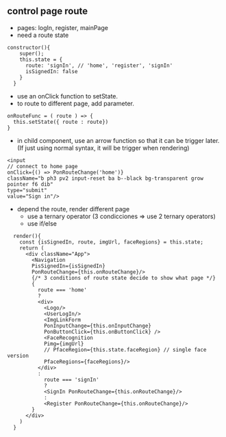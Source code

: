 ## control page route

- pages: logIn, register, mainPage
- need a route state
```
constructor(){
    super();
    this.state = {
      route: 'signIn', // 'home', 'register', 'signIn' 
      isSignedIn: false 
    }
  }
```
- use an onClick function to setState. 
- to route to different page, add parameter.
```
onRouteFunc = ( route ) => {
  this.setState({ route : route})
}
```
- in child component, use an arrow function so that it can be trigger later.    
(If just using normal syntax, it will be trigger when rendering)
```
<input 
// connect to home page
onClick={() => PonRouteChange('home')}
className="b ph3 pv2 input-reset ba b--black bg-transparent grow pointer f6 dib" 
type="submit" 
value="Sign in"/>
```
- depend the route, render different page
  - use a ternary operator (3 condicciones => use 2 ternary operators)
  - use if/else

```
  render(){
    const {isSignedIn, route, imgUrl, faceRegions} = this.state;
    return (
      <div className="App">
        <Navigation
        PisSignedIn={isSignedIn}
        PonRouteChange={this.onRouteChange}/>
        {/* 3 conditions of route state decide to show what page */}
        {
          route === 'home' 
          ? 
          <div>
            <Logo/>
            <UserLogIn/>
            <ImgLinkForm 
            PonInputChange={this.onInputChange} 
            PonButtonClick={this.onButtonClick} />
            <FaceRecognition
            Pimg={imgUrl}
            // PfaceRegion={this.state.faceRegion} // single face version
            PfaceRegions={faceRegions}/>
          </div>
          : 
            route === 'signIn' 
            ?         
            <SignIn PonRouteChange={this.onRouteChange}/>
            : 
            <Register PonRouteChange={this.onRouteChange}/>
        }
      </div>
    )
  }
```

## 
